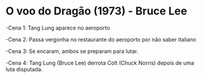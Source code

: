 # O voo do Dragão (1973) - Bruce Lee

-Cena 1: Tang Lung aparece no aeroporto

-Cena 2: Passa vergonha no restaurante do aeroporto por não saber italiano

-Cena 3: Se encaram, ambos se preparam para lutar.

-Cena 4: Tang Lung (Bruce Lee) derrota Colt (Chuck Norris) depois de uma luta disputada.